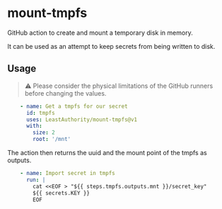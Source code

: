 # mount-tmpfs
GitHub action to create and mount a temporary disk in memory.

It can be used as an attempt to keep secrets from being written to disk.

## Usage

> :warning: Please consider the physical limitations of the GitHub runners before
            changing the values.

```yaml
    - name: Get a tmpfs for our secret
      id: tmpfs
      uses: LeastAuthority/mount-tmpfs@v1
      with:
        size: 2
        root: '/mnt'
```

The action then returns the uuid and the mount point of the tmpfs as outputs.

```yaml
    - name: Import secret in tmpfs
      run: |
        cat <<EOF > "${{ steps.tmpfs.outputs.mnt }}/secret_key"
        ${{ secrets.KEY }}
        EOF
```
